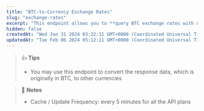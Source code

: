 ```yaml
---
title: "BTC-to-Currency Exchange Rates"
slug: "exchange-rates"
excerpt: "This endpoint allows you to **query BTC exchange rates with other currencies**."
hidden: false
createdAt: "Wed Jan 31 2024 03:32:31 GMT+0000 (Coordinated Universal Time)"
updatedAt: "Tue Feb 06 2024 05:12:11 GMT+0000 (Coordinated Universal Time)"
---
```

> 👍 **Tips**
> 
> - You may use this endpoint to convert the response data, which is originally in BTC, to other currencies

> 📘 **Notes**
> 
> - Cache / Update Frequency:  every 5 minutes for all the API plans
